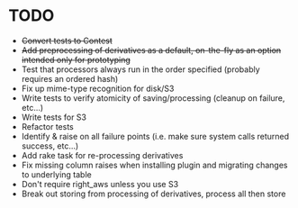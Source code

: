 TODO
====

* <del>Convert tests to Contest</del>
* <del>Add preprocessing of derivatives as a default, on-the-fly as an option intended only for prototyping</del>
* Test that processors always run in the order specified (probably requires an ordered hash)
* Fix up mime-type recognition for disk/S3
* Write tests to verify atomicity of saving/processing (cleanup on failure, etc...)
* Write tests for S3
* Refactor tests
* Identify & raise on all failure points (i.e. make sure system calls returned success, etc...)
* Add rake task for re-processing derivatives
* Fix missing column raises when installing plugin and migrating changes to underlying table
* Don't require right_aws unless you use S3
* Break out storing from processing of derivatives, process all then store
